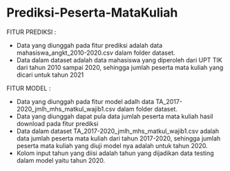 # Prediksi-Peserta-MataKuliah

FITUR PREDIKSI :
- Data yang diunggah pada fitur prediksi adalah data mahasiswa_angkt_2010-2020.csv dalam folder dataset.
- Data dalam dataset adalah data mahasiswa yang diperoleh dari UPT TIK dari tahun 2010 sampai 2020,
  sehingga jumlah peserta mata kuliah yang dicari untuk tahun 2021

FITUR MODEL :
- Data yang diunggah pada fitur model adalh data TA_2017-2020_jmlh_mhs_matkul_wajib1.csv dalam folder dataset.
- Data yang diunggah dapat pula data jumlah peserta mata kuliah hasil download pada fitur prediksi
- Data dalam dataset TA_2017-2020_jmlh_mhs_matkul_wajib1.csv adalah data jumlah peserta mata kuliah dari tahun 2017-2020,
  sehingga jumlah peserta mata kuliah yang diuji model nya adalah untuk tahun 2020.
- Kolom input tahun yang diisi adalah tahun yang dijadikan data testing dalam model yaitu tahun 2020.
